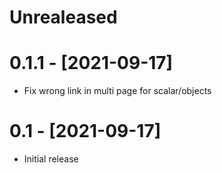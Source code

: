 # Unrealeased

# 0.1.1 - [2021-09-17]

* Fix wrong link in multi page for scalar/objects
# 0.1 - [2021-09-17]

* Initial release